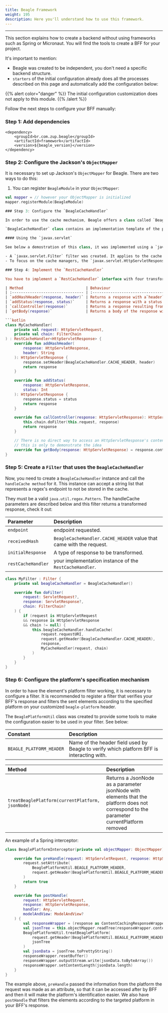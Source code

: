 ```yaml
---
title: Beagle Framework
weight: 195
description: Here you'll understand how to use this framework.
---
```


---

This section explains how to create a backend without using frameworks such as Spring or Micronaut. You will find the tools to create a BFF for your project.

It's important to mention: 
- Beagle was created to be independent, you don't need a specific backend structure.
- `starters` of the initial configuration already does all the processes described on this page and automatically add the configuration below:

{{% alert color="danger" %}}
The initial configuration customization does not apply to this module.
{{% /alert %}}

Follow the next steps to configure your BFF manually:

### Step 1: Add dependencies

```markup
<dependency>
	<groupId>br.com.zup.beagle</groupId>
	<artifactId>framework</artifactId>
	<version>${beagle_version}</version>
</dependency>
```

### Step 2: Configure the Jackson's `ObjectMapper`

It is necessary to set up Jackson's `ObjectMapper` for Beagle. 
There are two ways to do this:

1. You can register `BeagleModule` in your `ObjectMapper`:

```kotlin
val mapper = // however your ObjectMapper is initialized
mapper.registerModule(BeagleModule)

### Step 3: Configure the `BeagleCacheHandler`

In order to use the cache mechanism, Beagle offers a class called `BeagleCacheHandler` and an interface `RestCacheHandler`. You should use them as a response filter in your project.

`BeagleCacheHandler` class contains an implementation template of the protocol. It doesn't depend on the HTTP and REST structure and uses a `handleCache` method. However, it needs to interact with the HTTP response details and after that, the `RestCacheHandler` is used.

#### Using the `javax.servlet`

See below a demostration of this class, it was implemented using a `javax.servlet` class.

- A `javax.servlet.Filter` filter was created. It applies to the cache protocol for every response given by the backend.
- To focus on the cache managers, the `javax.servlet.HttpServletResponse` was left out, this omission is addressed in the codes with comments.

### Step 4: Implement the `RestCacheHandler`

You have to implement a `RestCacheHandler` interface with four transformations that a manipulator needs to run in your response object. It is generic and it must be specified for what kind of response is used in your HTTP structure. Your methods must behave like described below:

| Method                            | Behaviour                                                                                                   |
| :-------------------------------- | :---------------------------------------------------------------------------------------------------------- |
| `addHashHeader(response, header)` | Returns a response with a`header` adding their `headers` to the `BeagleCacheHandler.CACHE_HEADER` key       |
| `addStatus(response, status)`     | Returns a response with a status                                                                            |
| `callController(response)`        | Returns a response resulting from the calling of the controller _\(generally following the filter chain\)._ |
| `getBody(response)`               | Returns a body of the response with a `String`                                                              |

```kotlin
class MyCacheHandler(
    private val request: HttpServletRequest,
    private val chain: FilterChain
) : RestCacheHandler<HttpServletResponse> {
    override fun addHashHeader(
        response: HttpServletResponse,
        header: String
    ): HttpServletResponse {
        response.setHeader(BeagleCacheHandler.CACHE_HEADER, header)
        return response
    }

    override fun addStatus(
        response: HttpServletResponse,
        status: Int
    ): HttpServletResponse {
        response.status = status
        return response
    }

    override fun callController(response: HttpServletResponse): HttpServletResponse {
        this.chain.doFilter(this.request, response)
        return response
    }

    // There is no direct way to access an HttpServletResponse's content,
    // this is only to demonstrate the idea
    override fun getBody(response: HttpServletResponse) = response.content
}
```

### Step 5: Create a `Filter` that uses the `BeagleCacheHandler`

Now, you need to create a `BeagleCacheHandler` instance and call the `handleCache method` for it. This instance can accept a string list that represents a regex's endpoint to not be stored in the cache.

They must be a valid `java.util.regex.Pattern`. The handleCache parameters are described below and this filter returns a transformed response, check it out:

| Parameter          | Description                                                         |
| :----------------- | :------------------------------------------------------------------ |
| `endpoint`         | endpoint requested.                                                 |
| `receivedHash`     | `BeagleCacheHandler.CACHE_HEADER` value that came with the request. |
| `initialResponse`  | A type of response to be transformed.                               |
| `restCacheHandler` | your implementation instance of the `RestCacheHandler`.             |

```kotlin
class MyFilter : Filter {
    private val beagleCacheHandler = BeagleCacheHandler()

    override fun doFilter(
        request: ServletRequest?,
        response: ServletResponse?,
        chain: FilterChain?
    ) {
        if (request is HttpServletRequest
        && response is HttpServletResponse
        && chain != null) {
            this.beagleCacheHandler.handleCache(
                request.requestURI,
                request.getHeader(BeagleCacheHandler.CACHE_HEADER),
                response,
                MyCacheHandler(request, chain)
            )
        }
    }
}
```

### Step 6: Configure the platform's specification mechanism

In order to have the element's platform filter working, it is necessary to configure a filter. It is recommended to register a filter that verifies your BFF's response and filters the sent elements according to the specified platform on your customized `beagle-platform` header.

The `BeaglePlatformUtil` class was created to provide some tools to make the configuration easier to be used in your filter. See below:

| Constant                 | Description                                                                               |
| :----------------------- | :---------------------------------------------------------------------------------------- |
| `BEAGLE_PLATFORM_HEADER` | Name of the header field used by Beagle to verify which platform BFF is interacting with. |

| Method                                           | Description                                                                                                                             |
| :----------------------------------------------- | :-------------------------------------------------------------------------------------------------------------------------------------- |
| `treatBeaglePlatform(currentPlatform, jsonNode)` | Returns a JsonNode as a parameter jsonNode with elements that the platform does not correspond to the parameter currentPlatform removed |

An example of a Spring interceptor:

```kotlin
class BeaglePlatformInterceptor(private val objectMapper: ObjectMapper) : HandlerInterceptor {

    override fun preHandle(request: HttpServletRequest, response: HttpServletResponse, handler: Any): Boolean {
        request.setAttribute(
            BeaglePlatformUtil.BEAGLE_PLATFORM_HEADER,
            request.getHeader(BeaglePlatformUtil.BEAGLE_PLATFORM_HEADER)
        )
        return true
    }

    override fun postHandle(
        request: HttpServletRequest,
        response: HttpServletResponse,
        handler: Any,
        modelAndView: ModelAndView?
    ) {
        val responseWrapper = (response as ContentCachingResponseWrapper)
        val jsonTree = this.objectMapper.readTree(responseWrapper.contentAsByteArray)
        BeaglePlatformUtil.treatBeaglePlatform(
            request.getHeader(BeaglePlatformUtil.BEAGLE_PLATFORM_HEADER),
            jsonTree
        )
        val jsonData = jsonTree.toPrettyString()
        responseWrapper.resetBuffer()
        responseWrapper.outputStream.write(jsonData.toByteArray())
        responseWrapper.setContentLength(jsonData.length)
    }
}
```

The example above, `preHandle` passed the information from the platform the request was made as an attribute, so that it can be accessed after by BFF and then it will make the platform's identification easier. We also have `postHandle` that filters the elements according to the targeted platform in your BFF's response.
